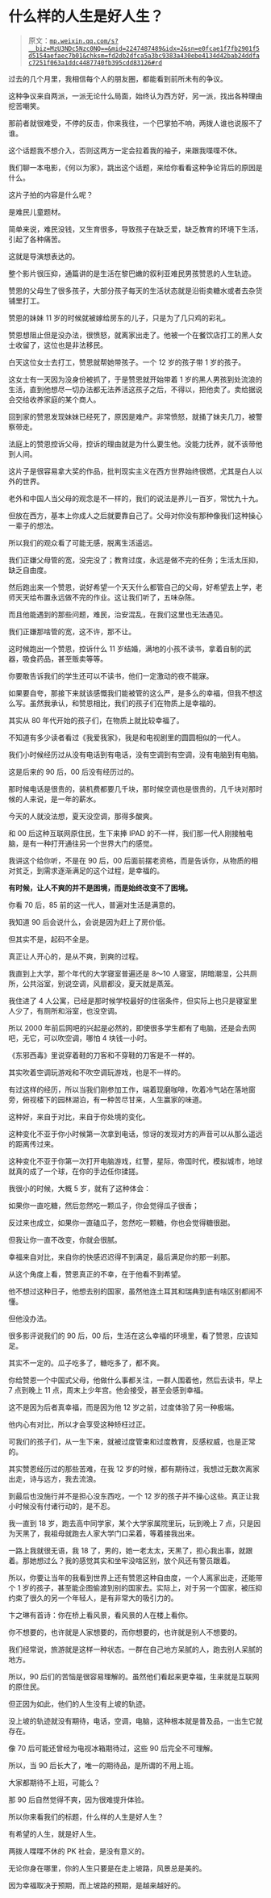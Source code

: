 # 什么样的人生是好人生？

> 原文：[`mp.weixin.qq.com/s?__biz=MzU3NDc5Nzc0NQ==&mid=2247487489&idx=2&sn=e0fcae1f7fb2901f5d5154aefaec7b01&chksm=fd2db2dfca5a3bc9383a430ebe4134d42bab24ddfac7251f063a1ddc4487740fb395cdd83126#rd`](http://mp.weixin.qq.com/s?__biz=MzU3NDc5Nzc0NQ==&mid=2247487489&idx=2&sn=e0fcae1f7fb2901f5d5154aefaec7b01&chksm=fd2db2dfca5a3bc9383a430ebe4134d42bab24ddfac7251f063a1ddc4487740fb395cdd83126#rd)

过去的几个月里，我相信每个人的朋友圈，都能看到前所未有的争议。

这种争议来自两派，一派无论什么局面，始终认为西方好，另一派，找出各种理由挖苦嘲笑。

那前者就很难受，不停的反击，你来我往，一个巴掌拍不响，两拨人谁也说服不了谁。

这个话题我不想介入，否则这两方一定会拉着我的袖子，来跟我喋喋不休。 

我们聊一本电影，《何以为家》，跳出这个话题，来给你看看这种争论背后的原因是什么。

这片子拍的内容是什么呢？

是难民儿童题材。

简单来说，难民没钱，又生育很多，导致孩子在缺乏爱，缺乏教育的环境下生活，引起了各种痛苦。

这就是导演想表达的。

整个影片很压抑，通篇讲的是生活在黎巴嫩的叙利亚难民男孩赞恩的人生轨迹。

赞恩的父母生了很多孩子，大部分孩子每天的生活状态就是沿街卖糖水或者去杂货铺里打工。

赞恩的妹妹 11 岁的时候就被嫁给房东的儿子，只是为了几只鸡的彩礼。

赞恩想阻止但是没办法，很愤怒，就离家出走了。他被一个在餐饮店打工的黑人女士收留了，这位也是非法移民。

白天这位女士去打工，赞恩就帮她带孩子。一个 12 岁的孩子带 1 岁的孩子。

这女士有一天因为没身份被抓了，于是赞恩就开始带着 1 岁的黑人男孩到处流浪的生活，直到他想尽一切办法都无法养活这孩子之后，不得以，把他卖了。卖给据说会交给收养家庭的某个商人。

回到家的赞恩发现妹妹已经死了，原因是难产。非常愤怒，就捅了妹夫几刀，被警察带走。

法庭上的赞恩控诉父母，控诉的理由就是为什么要生他。没能力抚养，就不该带他到人间。

这片子是很容易拿大奖的作品，批判现实主义在西方世界始终很燃，尤其是白人以外的世界。

老外和中国人当父母的观念是不一样的，我们的说法是养儿一百岁，常忧九十九。

但放在西方，基本上你成人之后就要靠自己了。父母对你没有那种像我们这种操心一辈子的想法。

所以我们的观众看了可能无感，脱离生活遥远。

我们正嫌父母管的宽，没完没了；教育过度，永远是做不完的任务；生活太压抑，缺乏自由度。

然后跑出来一个赞恩，说好希望一个天天什么都管自己的父母，好希望去上学，老师天天给布置永远做不完的作业。这让我们听了，五味杂陈。

而且他能遇到的那些问题，难民，治安混乱，在我们这里也无法遇见。

我们正嫌那啥管的宽，这不许，那不让。

这时候跑出一个赞恩，控诉什么 11 岁结婚，满地的小孩不读书，拿着自制的武器，吸食药品，甚至贩卖等等。

你要敢告诉我们的学生还可以不读书，他们一定激动的夜不能寐。

如果要自夸，那接下来就该感慨我们能被管的这么严，是多么的幸福，但我不想这么写。虽然我承认，和赞恩相比，我们的孩子们在物质上是幸福的。

其实从 80 年代开始的孩子们，在物质上就比较幸福了。

不知道有多少读者看过《我爱我家》，我是和电视剧里的圆圆相似的一代人。

我们小时候经历过从没有电话到有电话，没有空调到有空调，没有电脑到有电脑。

这是后来的 90 后，00 后没有经历过的。

那时候电话是很贵的，装机费都要几千块，那时候空调也是很贵的，几千块对那时候的人来说，是一年的薪水。

今天的人就没法想，夏天没空调，那得多酸爽。

和 00 后这种互联网原住民，生下来捧 IPAD 的不一样，我们那一代人刚接触电脑，是有一种打开通往另一个世界大门的感觉。

我讲这个给你听，不是在 90 后，00 后面前摆老资格，而是告诉你，从物质的相对贫乏，到需求逐渐满足的这个过程，是幸福的。

**有时候，让人不爽的并不是困境，而是始终改变不了困境。**

你看 70 后，85 前的这一代人，普遍对生活是满意的。

我知道 90 后会说什么，会说是因为赶上了房价低。

但其实不是，起码不全是。

真正让人开心的，是从不爽，到爽的过程。

我直到上大学，那个年代的大学寝室普遍还是 8～10 人寝室，阴暗潮湿，公共厕所，公共浴室，别说空调，风扇都没，夏天就是蒸笼。

我住进了 4 人公寓，已经是那时候学校最好的住宿条件，但实际上也只是寝室里人少了，有厕所和浴室，也没空调。

所以 2000 年前后网吧的兴起是必然的，即使很多学生都有了电脑，还是会去网吧，无它，可以吹空调，哪怕 4 块钱一小时。

《东邪西毒》里说穿着鞋的刀客和不穿鞋的刀客是不一样的。

其实吹着空调玩游戏和不吹空调玩游戏，也是不一样的。

有过这样的经历，所以当我们刚参加工作，端着现磨咖啡，吹着冷气站在落地窗旁，俯视楼下的园林湖泊，有一种苦尽甘来，人生赢家的味道。

这种好，来自于对比，来自于你处境的变化。

这种变化不亚于你小时候第一次拿到电话，惊讶的发现对方的声音可以从那么遥远的距离传过来。

这种变化不亚于你第一次打开电脑游戏，红警，星际，帝国时代，模拟城市，地球就真的成了一个球，在你的手边任你揉搓。

我很小的时候，大概 5 岁，就有了这种体会：

如果你一直吃糖，然后忽然吃一颗瓜子，你会觉得瓜子很香；

反过来也成立，如果你一直磕瓜子，忽然吃一颗糖，你也会觉得糖很甜。

但我让你一直不改变，你就会很腻。

幸福来自对比，来自你的快感迟迟得不到满足，最后满足你的那一刹那。

从这个角度上看，赞恩真正的不幸，在于他看不到希望。

他不想过这种日子，他想去别的国家，虽然他连土耳其和瑞典到底有啥区别都闹不懂。

但他没办法。

很多影评说我们的 90 后，00 后，生活在这么幸福的环境里，看了赞恩，应该知足。

其实不一定的。瓜子吃多了，糖吃多了，都不爽。

你给赞恩一个中国式父母，他做什么事都关注，一群人围着他，然后去读书，早上 7 点到晚上 11 点，周末上少年宫。他会接受，甚至会感到幸福。

这不是因为后者真幸福，而是因为他 12 岁之前，过度体验了另一种极端。

他内心有对比，所以才会享受这种矫枉过正。 

可我们的孩子们，从一生下来，就被过度管束和过度教育，反感权威，也是正常的。

其实赞恩经历过的那些苦难，在我 12 岁的时候，都有期待过，我想过无数次离家出走，诗与远方，我去流浪。

到最后也没施行并不是担心没东西吃，一个 12 岁的孩子并不操心这些。真正让我小时候没有付诸行动的，是不忍。

我一直到 18 岁，跑去高中同学家，某个大学家属院里玩，玩到晚上 7 点，只是因为天黑了，我祖母就跑去人家大学门口呆着，等着接我出来。

一路上我就很无语，我 18 了，男的，她一老太太，天黑了，担心我出事，就跟着。那她想过么？我的感觉其实和坐牢没啥区别，放个风还有警员跟着。

所以，你要让当年的我看到世界上还有赞恩这种自由度，一个人离家出走，还能带个 1 岁的孩子，甚至能企图偷渡到别的国家去。实际上，对于另一个国家，被压抑约束了很久的另一个年轻人，是有非常大的吸引力的。

卞之琳有首诗：你在桥上看风景，看风景的人在楼上看你。

你不想要的，也许就是人家想要的，而你想要的，也许就是别人不想要的。

我们经常说，旅游就是这样一种状态。一群在自己地方呆腻的人，跑去别人呆腻的地方。

所以，90 后们的苦恼是很容易理解的。虽然他们看起来更幸福，生来就是互联网的原住民。

但正因为如此，他们的人生没有上坡的轨迹。

没上坡的轨迹就没有期待，电话，空调，电脑，这种根本就是普及品，一出生它就存在。

像 70 后可能还曾经为电视冰箱期待过，这些 90 后完全不可理解。

所以，当 90 后长大了，唯一的期待品，是所谓的不用上班。

大家都期待不上班，可能么？

那 90 后自然觉得不爽，因为很难提升体验。

所以你来看我们的标题，什么样的人生是好人生？

有希望的人生，就是好人生。

两拨人喋喋不休的 PK 社会，是没有意义的。

无论你身在哪里，你的人生只要是在走上坡路，风景总是美的。

因为幸福取决于预期，而上坡路的预期，是越来越好的。
